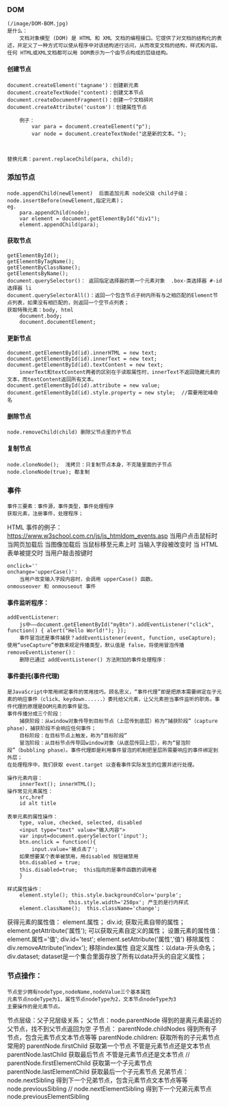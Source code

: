 ### DOM
    (/image/DOM-BOM.jpg)
    是什么：
        文档对象模型 (DOM) 是 HTML 和 XML 文档的编程接口。它提供了对文档的结构化的表述，并定义了一种方式可以使从程序中对该结构进行访问，从而改变文档的结构，样式和内容。任何 HTML或XML文档都可以用 DOM表示为一个由节点构成的层级结构。

#### 创建节点
    document.createElement('tagname')：创建新元素
    document.createTextNode("content)：创建文本节点
    document.createDocumentFragment()：创建一个文档碎片
    document.createAttribute('custom')：创建属性节点

        例子：
            var para = document.createElement("p");
            var node = document.createTextNode("这是新的文本。");
            
    
    
    替换元素：parent.replaceChild(para, child);

### 添加节点
    node.appendChild(newElement)  后面追加元素 node父级 child子级；
    node.insertBefore(newElement,指定元素)；
    eg.
        para.appendChild(node);
        var element = document.getElementById("div1");
        element.appendChild(para);

#### 获取节点
    getElementById();
    getElementByTagName();
    getElementByClassName();
    getElementsByName();
    document.querySelector()： 返回指定选择器的第一个元素对象  .box-类选择器 #-id选择器 li
    document.querySelectorAll()：返回一个包含节点子树内所有与之相匹配的Element节点列表，如果没有相匹配的，则返回一个空节点列表；
    获取特殊元素：body, html
        document.body;
        document.documentElement;
    
#### 更新节点
    document.getElementById(id).innerHTML = new text;
    document.getElementById(id).innerText = new text;
    document.getElementById(id).textContent = new text;
        innerText和textContent两者的区别在于读取属性时，innerText不返回隐藏元素的文本，而textContent返回所有文本。
    document.getElementById(id).attribute = new value;
    document.getElementById(id).style.property = new style;  //需要用驼峰命名

#### 删除节点
    node.removeChild(child) 删除父节点里的子节点

#### 复制节点
    node.cloneNode();  浅拷贝：只复制节点本身，不克隆里面的子节点
    node.cloneNode(true); 都复制
    
### 事件
    事件三要素：事件源，事件类型，事件处理程序
    获取元素，注册事件，处理程序；

HTML 事件的例子：https://www.w3school.com.cn/js/js_htmldom_events.asp
    当用户点击鼠标时
    当网页加载后
    当图像加载后
    当鼠标移至元素上时
    当输入字段被改变时
    当 HTML 表单被提交时
    当用户敲击按键时

    onclick=''
    onchange='upperCase()':
        当用户改变输入字段内容时，会调用 upperCase() 函数。
    onmouseover 和 onmouseout 事件

#### 事件监听程序：
    addEventListener:
        js中——document.getElementById("myBtn").addEventListener("click", function() { alert("Hello World!"); });
        事件冒泡还是事件捕获？addEventListener(event, function, useCapture); 使用“useCapture”参数来规定传播类型，默认值是 false，将使用冒泡传播
    removeEventListener()：
        删除已通过 addEventListener() 方法附加的事件处理程序：

#### 事件委托(事件代理)
    是JavaScript中常用绑定事件的常用技巧。顾名思义，“事件代理”即是把原本需要绑定在子元素的响应事件（click、keydown......）委托给父元素，让父元素担当事件监听的职务。事件代理的原理是DOM元素的事件冒泡。
    事件传播分成三个阶段：
        捕获阶段：从window对象传导到目标节点（上层传到底层）称为“捕获阶段”（capture phase），捕获阶段不会响应任何事件；
        目标阶段：在目标节点上触发，称为“目标阶段”
        冒泡阶段：从目标节点传导回window对象（从底层传回上层），称为“冒泡阶段”（bubbling phase）。事件代理即是利用事件冒泡的机制把里层所需要响应的事件绑定到外层；
    在处理程序中，我们获取 event.target 以查看事件实际发生的位置并进行处理。

    操作元素内容：
        innerText(); innerHTML();
    操作常见元素属性：
        src,href
        id alt title

    表单元素的属性操作：
        type, value, checked, selected, disabled
        <input type="text" value="输入内容">
        var input=document.querySelector('input');
        btn.onclick = function(){
            input.value='被点击了';
        如果想要某个表单被禁用，用disabled 按钮被禁用
        btn.disabled = true;
        this.disabled=true;  this指向的是事件函数的调用者
        }

    样式属性操作：
        element.style(); this.style.backgroundColor='purple';
                        this.style.width='250px'; 产生的是行内样式
        element.className();  this.className='change';
    
获得元素的属性值：
    element.属性；  div.id; 获取元素自带的属性；
    element.getAttribute('属性'); 可以获取元素自定义的属性；
设置元素的属性值：
    element.属性='值'; div.id='test';
    element.setAttribute('属性','值')
移除属性：
    div.removeAttribute('index');  移除index属性
自定义属性：以data-开头命名；
            div.dataset;   dataset是一个集合里面存放了所有以data开头的自定义属性；

### 节点操作：
    节点至少拥有nodeType,nodeName,nodeValue三个基本属性
    元素节点nodeType为1，属性节点nodeType为2，文本节点nodeType为3
    主要操作的是元素节点。

节点层级：父子兄层级关系；
        父节点：node.parentNode  得到的是离元素最近的父节点，找不到父节点返回为空
        子节点：
            parentNode.childNodes  得到所有子节点，包含元素节点文本节点等等
            parentNode.children: 获取所有的子元素节点 常用的
            parentNode.firstChild 获取第一个节点 不管是元素节点还是文本节点
            parentNode.lastChild 获取最后节点 不管是元素节点还是文本节点
            //
            parentNode.firstElementChild 获取第一个子元素节点
            parentNode.lastElementChild 获取最后一个子元素节点
        兄弟节点：
            node.nextSibling    得到下一个兄弟节点，包含元素节点文本节点等等
            node.previousSibling 
            //
            node.nextElementSibling 得到下一个兄弟元素节点
            node.previousElementSibling

